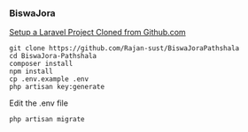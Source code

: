 ### BiswaJora

[Setup a Laravel Project Cloned from Github.com](https://goo.gl/AJcJRq)

```
git clone https://github.com/Rajan-sust/BiswaJoraPathshala
cd BiswaJora-Pathshala
composer install
npm install
cp .env.example .env
php artisan key:generate
```

Edit the .env file

```
php artisan migrate
```
